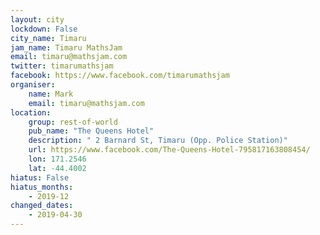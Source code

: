 ```yaml
---
layout: city                                           
lockdown: False
city_name: Timaru                                                          
jam_name: Timaru MathsJam
email: timaru@mathsjam.com
twitter: timarumathsjam
facebook: https://www.facebook.com/timarumathsjam
organiser:
    name: Mark
    email: timaru@mathsjam.com
location:
    group: rest-of-world
    pub_name: "The Queens Hotel"
    description: " 2 Barnard St, Timaru (Opp. Police Station)"
    url: https://www.facebook.com/The-Queens-Hotel-795817163808454/
    lon: 171.2546
    lat: -44.4002
hiatus: False
hiatus_months:
    - 2019-12
changed_dates: 
    - 2019-04-30
---
```

